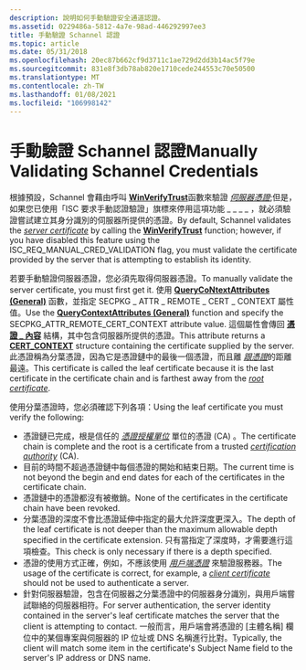 ```yaml
---
description: 說明如何手動驗證安全通道認證。
ms.assetid: 0229486a-5812-4a7e-98ad-446292997ee3
title: 手動驗證 Schannel 認證
ms.topic: article
ms.date: 05/31/2018
ms.openlocfilehash: 20ec87b662cf9d3711c1ae729d2dd3b14ac5f79e
ms.sourcegitcommit: 831e8f3db78ab820e1710cede244553c70e50500
ms.translationtype: MT
ms.contentlocale: zh-TW
ms.lasthandoff: 01/08/2021
ms.locfileid: "106998142"
---
```

# <a name="manually-validating-schannel-credentials"></a><span data-ttu-id="56d59-103">手動驗證 Schannel 認證</span><span class="sxs-lookup"><span data-stu-id="56d59-103">Manually Validating Schannel Credentials</span></span>

<span data-ttu-id="56d59-104">根據預設，Schannel 會藉由呼叫 [**WinVerifyTrust**](/windows/win32/api/wintrust/nf-wintrust-winverifytrust)函數來驗證 [*伺服器憑證*](../secgloss/s-gly.md);但是，如果您已使用「ISC 要求手動認證驗證」旗標來停用這項功能 \_ \_ \_ \_ ，就必須驗證嘗試建立其身分識別的伺服器所提供的憑證。</span><span class="sxs-lookup"><span data-stu-id="56d59-104">By default, Schannel validates the [*server certificate*](../secgloss/s-gly.md) by calling the [**WinVerifyTrust**](/windows/win32/api/wintrust/nf-wintrust-winverifytrust) function; however, if you have disabled this feature using the ISC\_REQ\_MANUAL\_CRED\_VALIDATION flag, you must validate the certificate provided by the server that is attempting to establish its identity.</span></span>

<span data-ttu-id="56d59-105">若要手動驗證伺服器憑證，您必須先取得伺服器憑證。</span><span class="sxs-lookup"><span data-stu-id="56d59-105">To manually validate the server certificate, you must first get it.</span></span> <span data-ttu-id="56d59-106">使用 [**QueryCoNtextAttributes (General)**](/windows/win32/api/sspi/nf-sspi-querycontextattributesa) 函數，並指定 SECPKG \_ ATTR \_ REMOTE \_ CERT \_ CONTEXT 屬性值。</span><span class="sxs-lookup"><span data-stu-id="56d59-106">Use the [**QueryContextAttributes (General)**](/windows/win32/api/sspi/nf-sspi-querycontextattributesa) function and specify the SECPKG\_ATTR\_REMOTE\_CERT\_CONTEXT attribute value.</span></span> <span data-ttu-id="56d59-107">這個屬性會傳回 [**憑證 \_ 內容**](/windows/win32/api/wincrypt/ns-wincrypt-cert_context) 結構，其中包含伺服器所提供的憑證。</span><span class="sxs-lookup"><span data-stu-id="56d59-107">This attribute returns a [**CERT\_CONTEXT**](/windows/win32/api/wincrypt/ns-wincrypt-cert_context) structure containing the certificate supplied by the server.</span></span> <span data-ttu-id="56d59-108">此憑證稱為分葉憑證，因為它是憑證鏈中的最後一個憑證，而且離 [*跟憑證*](../secgloss/r-gly.md)的距離最遠。</span><span class="sxs-lookup"><span data-stu-id="56d59-108">This certificate is called the leaf certificate because it is the last certificate in the certificate chain and is farthest away from the [*root certificate*](../secgloss/r-gly.md).</span></span>

<span data-ttu-id="56d59-109">使用分葉憑證時，您必須確認下列各項：</span><span class="sxs-lookup"><span data-stu-id="56d59-109">Using the leaf certificate you must verify the following:</span></span>

-   <span data-ttu-id="56d59-110">憑證鏈已完成，根是信任的 [*憑證授權單位*](../secgloss/c-gly.md) 單位的憑證 (CA) 。</span><span class="sxs-lookup"><span data-stu-id="56d59-110">The certificate chain is complete and the root is a certificate from a trusted [*certification authority*](../secgloss/c-gly.md) (CA).</span></span>
-   <span data-ttu-id="56d59-111">目前的時間不超過憑證鏈中每個憑證的開始和結束日期。</span><span class="sxs-lookup"><span data-stu-id="56d59-111">The current time is not beyond the begin and end dates for each of the certificates in the certificate chain.</span></span>
-   <span data-ttu-id="56d59-112">憑證鏈中的憑證都沒有被撤銷。</span><span class="sxs-lookup"><span data-stu-id="56d59-112">None of the certificates in the certificate chain have been revoked.</span></span>
-   <span data-ttu-id="56d59-113">分葉憑證的深度不會比憑證延伸中指定的最大允許深度更深入。</span><span class="sxs-lookup"><span data-stu-id="56d59-113">The depth of the leaf certificate is not deeper than the maximum allowable depth specified in the certificate extension.</span></span> <span data-ttu-id="56d59-114">只有當指定了深度時，才需要進行這項檢查。</span><span class="sxs-lookup"><span data-stu-id="56d59-114">This check is only necessary if there is a depth specified.</span></span>
-   <span data-ttu-id="56d59-115">憑證的使用方式正確，例如，不應該使用 [*用戶端憑證*](../secgloss/c-gly.md) 來驗證服務器。</span><span class="sxs-lookup"><span data-stu-id="56d59-115">The usage of the certificate is correct, for example, a [*client certificate*](../secgloss/c-gly.md) should not be used to authenticate a server.</span></span>
-   <span data-ttu-id="56d59-116">針對伺服器驗證，包含在伺服器之分葉憑證中的伺服器身分識別，與用戶端嘗試聯絡的伺服器相符。</span><span class="sxs-lookup"><span data-stu-id="56d59-116">For server authentication, the server identity contained in the server's leaf certificate matches the server that the client is attempting to contact.</span></span> <span data-ttu-id="56d59-117">一般而言，用戶端會將憑證的 [主體名稱] 欄位中的某個專案與伺服器的 IP 位址或 DNS 名稱進行比對。</span><span class="sxs-lookup"><span data-stu-id="56d59-117">Typically, the client will match some item in the certificate's Subject Name field to the server's IP address or DNS name.</span></span>

 

 
